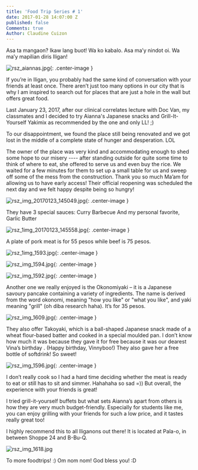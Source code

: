 ```yaml
---
title: 'Food Trip Series # 1'
date: 2017-01-28 14:07:00 Z
published: false
Comments: true
Author: Claudine Cuizon
---
```


Asa ta mangaon?
Ikaw lang buot!
Wa ko kabalo.
Asa ma’y nindot oi.
Wa ma’y mapilian diris Iligan!

![rsz_aiannas.jpg](/uploads/rsz_aiannas.jpg){: .center-image }

If you’re in Iligan, you probably had the same kind of conversation with your friends at least once. There aren’t just too many options in our city that is why I am inspired to search out for places that are just a hole in the wall but offers great food.

Last January 23, 2017, after our clinical correlates lecture with Doc Van, my classmates and I decided to try Aianna's Japanese snacks and Grill-It-Yourself Yakimix  as recommended by the one and only LL! ;)

To our disappointment, we found the place still being renovated and we got lost in the middle of a complete state of hunger and desperation. LOL

The owner of the place was very kind and accommodating enough to shed some hope to our misery ---- after standing outside for quite some time to think of where to eat, she offered to serve us and even buy the rice. We waited for a few minutes for them to set up a small table for us and sweep off some of the mess from the construction. Thank you so much Ma’am for allowing us to have early access! Their official reopening was scheduled the next day and we felt happy despite being so hungry!

![rsz_img_20170123_145049.jpg](/uploads/rsz_img_20170123_145049.jpg){: .center-image }

They have 3 special sauces:
Curry
Barbecue
And my personal favorite, Garlic Butter

![rsz_1img_20170123_145558.jpg](/uploads/rsz_1img_20170123_145558.jpg){: .center-image }

A plate of pork meat is for 55 pesos while beef is 75 pesos.

![rsz_1img_1593.jpg](/uploads/rsz_1img_1593.jpg){: .center-image }

![rsz_img_1594.jpg](/uploads/rsz_img_1594.jpg){: .center-image }

![rsz_img_1592.jpg](/uploads/rsz_img_1592.jpg){: .center-image }


Another one we really enjoyed is the Okonomiyaki – it is a Japanese savoury pancake containing a variety of ingredients. The name is derived from the word okonomi, meaning "how you like" or "what you like", and yaki meaning "grill" (oh diba research haha). It’s for 35 pesos.

![rsz_img_1609.jpg](/uploads/rsz_img_1609.jpg){: .center-image }

They also offer Takoyaki, which is a ball-shaped Japanese snack made of a wheat flour-based batter and cooked in a special moulded pan. I don’t know how much it was because they gave it for free because it was our dearest Vina’s birthday . (Happy birthday, Vinnyboo!) They also gave her a free bottle of softdrink! So sweet! 

![rsz_img_1596.jpg](/uploads/rsz_img_1596.jpg){: .center-image }

I don’t really cook so I had a hard time deciding whether the meat is ready to eat or still has to sit and simmer. Hahahaha so sad =)) But overall, the experience with your friends is great!

I tried grill-it-yourself buffets but what sets Aianna’s apart from others is how they are very much budget-friendly. Especially for students like me, you can enjoy grilling  with your friends for such a low price, and it tastes really great too!

I highly recommend this to all Iliganons out there! It is located at Pala-o, in between Shoppe 24 and B-Bu-Q. 

![rsz_img_1618.jpg](/uploads/rsz_img_1618.jpg)

To more foodtrips! :) Om nom nom! God bless you! :D